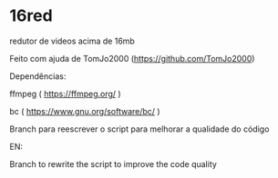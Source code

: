 # 16red

redutor de videos acima de 16mb

Feito com ajuda de TomJo2000 (https://github.com/TomJo2000)

Dependências: 

ffmpeg ( https://ffmpeg.org/ )

bc ( https://www.gnu.org/software/bc/ )



Branch para reescrever o script para melhorar a qualidade do código


EN:


Branch to rewrite the script to improve the code quality
